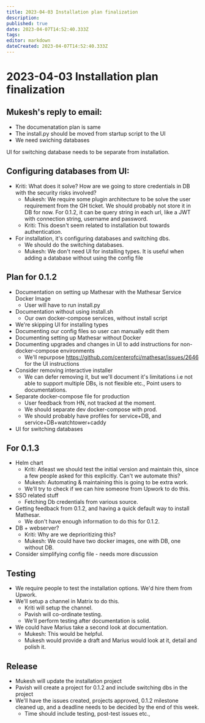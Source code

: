 ```yaml
---
title: 2023-04-03 Installation plan finalization
description: 
published: true
date: 2023-04-07T14:52:40.333Z
tags: 
editor: markdown
dateCreated: 2023-04-07T14:52:40.333Z
---
```


# 2023-04-03 Installation plan finalization

## Mukesh's reply to email:
* The documenatation plan is same
* The install.py should be moved from startup script to the UI
* We need swiching databases

UI for switching database needs to be separate from installation.

## Configuring databases from UI:
* Kriti: What does it solve? How are we going to store credentials in DB with the security risks involved?
  - Mukesh: We require some plugin architecture to be solve the user requirement from the GH ticket. We should probably not store it in DB for now. For 0.1.2, it can be query string in each url, like a JWT with connection string, username and password.
  - Kriti: This doesn't seem related to installation but towards authentication.
* For installation, it's configuring databases and switching dbs.
  - We should do the switching databases.
  - Mukesh: We don't need UI for installing types. It is useful when adding a database without using the config file

## Plan for 0.1.2
* Documentation on setting up Mathesar with the Mathesar Service Docker Image
  - User will have to run install.py
* Documentation without using install.sh
  - Our own docker-compose services, without install script
* We're skipping UI for installing types
* Documenting our config files so user can manually edit them
* Documenting setting up Mathesar without Docker
* Documenting upgrades and changes in UI to add instructions for non-docker-compose environments
    - We'll repurpose https://github.com/centerofci/mathesar/issues/2646 for the UI instructions
* Consider removing interactive installer
  * We can defer removing it, but we'll document it's limitations i.e not able to support multiple DBs, is not flexible etc., Point users to documentations.
* Separate docker-compose file for production
  * User feedback from HN, not tracked at the moment.
  * We should separate dev docker-compose with prod.
  * We should probably have profiles for service+DB, and service+DB+watchtower+caddy
* UI for switching databases

## For 0.1.3
* Helm chart
  * Kriti: Atleast we should test the initial version and maintain this, since a few people asked for this explicitly. Can't we automate this?
  * Mukesh: Automating & maintaining this is going to be extra work.
  * We'll try to check if we can hire someone from Upwork to do this.
* SSO related stuff
    - Fetching Db credentials from various source.
* Getting feedback from 0.1.2, and having a quick default way to install Mathesar.
  * We don't have enough information to do this for 0.1.2.
* DB + webserver?
  * Kriti: Why are we deprioritizing this?
  * Mukesh: We could have two docker images, one with DB, one without DB.
* Consider simplifying config file - needs more discussion

## Testing
* We require people to test the installation options. We'd hire them from Upwork.
* We'll setup a channel in Matrix to do this.
  * Kriti will setup the channel.
  * Pavish will co-ordinate testing.
  * We'll perform testing after documentation is solid.
* We could have Marius take a second look at documentation.
  * Mukesh: This would be helpful.
  * Mukesh would provide a draft and Marius would look at it, detail and polish it.

## Release
* Mukesh will update the installation project
* Pavish will create a project for 0.1.2 and include switching dbs in the project
* We'll have the issues created, projects approved, 0.1.2 milestone cleaned up, and a deadline needs to be decided by the end of this week.
  * Time should include testing, post-test issues etc.,
